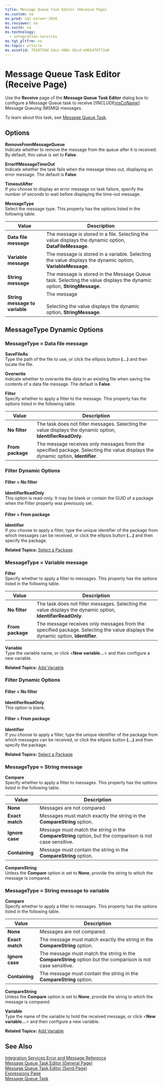 ```yaml
---
title: Message Queue Task Editor (Receive Page)
ms.custom: na
ms.prod: sql-server-2016
ms.reviewer: na
ms.suite: na
ms.technology: 
  - integration-services
ms.tgt_pltfrm: na
ms.topic: article
ms.assetid: 7028756d-1dcc-480c-bbcd-e9654f0772a0
---
```

# Message Queue Task Editor (Receive Page)
  Use the **Receive** page of the **Message Queue Task Editor** dialog box to configure a Message Queue task to receive [!INCLUDE[msCoName](../../Topics/TopicNameContainA/includes/msCoName_md.md)] Message Queuing (MSMQ) messages.  
  
 To learn about this task, see [Message Queue Task](../../Topics/TopicNameNotContainA/Message-Queue-Task.md).  
  
## Options  
 **RemoveFromMessageQueue**  
 Indicate whether to remove the message from the queue after it is received. By default, this value is set to **False**.  
  
 **ErrorIfMessageTimeOut**  
 Indicate whether the task fails when the message times out, displaying an error message. The default is **False**.  
  
 **TimeoutAfter**  
 If you choose to display an error message on task failure, specify the number of seconds to wait before displaying the time-out message.  
  
 **MessageType**  
 Select the message type. This property has the options listed in the following table.  
  
|Value|Description|  
|-----------|-----------------|  
|**Data file message**|The message is stored in a file. Selecting the value displays the dynamic option, **DataFileMessage**.|  
|**Variable message**|The message is stored in a variable. Selecting the value displays the dynamic option, **VariableMessage**.|  
|**String message**|The message is stored in the Message Queue task. Selecting the value displays the dynamic option, **StringMessage**.|  
|**String message to variable**|The message<br /><br /> Selecting the value displays the dynamic option, **StringMessage**.|  
  
## MessageType Dynamic Options  
  
### MessageType = Data file message  
 **SaveFileAs**  
 Type the path of the file to use, or click the ellipsis button **(…)** and then locate the file.  
  
 **Overwrite**  
 Indicate whether to overwrite the data in an existing file when saving the contents of a data file message. The default is **False**.  
  
 **Filter**  
 Specify whether to apply a filter to the message. This property has the options listed in the following table.  
  
|Value|Description|  
|-----------|-----------------|  
|**No filter**|The task does not filter messages. Selecting the value displays the dynamic option, **IdentifierReadOnly**.|  
|**From package**|The message receives only messages from the specified package. Selecting the value displays the dynamic option, **Identifier**.|  
  
### Filter Dynamic Options  
  
#### Filter = No filter  
 **IdentifierReadOnly**  
 This option is read-only. It may be blank or contain the GUID of a package when the Filter property was previously set.  
  
#### Filter = From package  
 **Identifier**  
 If you choose to apply a filter, type the unique identifier of the package from which messages can be received, or click the ellipsis button **(…)** and then specify the package.  
  
 **Related Topics:** [Select a Package](../../Topics/TopicNameContainA/Select-a-Package.md)  
  
### MessageType = Variable message  
 **Filter**  
 Specify whether to apply a filter to messages. This property has the options listed in the following table.  
  
|Value|Description|  
|-----------|-----------------|  
|**No filter**|The task does not filter messages. Selecting the value displays the dynamic option, **IdentifierReadOnly**.|  
|**From package**|The message receives only messages from the specified package. Selecting the value displays the dynamic option, **Identifier**.|  
  
 **Variable**  
 Type the variable name, or click <**New variable…**> and then configure a new variable.  
  
 **Related Topics:** [Add Variable](../../Topics/TopicNameNotContainA/Add-Variable.md)  
  
### Filter Dynamic Options  
  
#### Filter = No filter  
 **IdentifierReadOnly**  
 This option is blank.  
  
#### Filter = From package  
 **Identifier**  
 If you choose to apply a filter, type the unique identifier of the package from which messages can be received, or click the ellipsis button **(…)** and then specify the package.  
  
 **Related Topics:** [Select a Package](../../Topics/TopicNameContainA/Select-a-Package.md)  
  
### MessageType = String message  
 **Compare**  
 Specify whether to apply a filter to messages. This property has the options listed in the following table.  
  
|Value|Description|  
|-----------|-----------------|  
|**None**|Messages are not compared.|  
|**Exact match**|Messages must match exactly the string in the **CompareString** option.|  
|**Ignore case**|Message must match the string in the **CompareString** option, but the comparison is not case sensitive.|  
|**Containing**|Message must contain the string in the **CompareString** option.|  
  
 **CompareString**  
 Unless the **Compare** option is set to **None**, provide the string to which the message is compared.  
  
### MessageType = String message to variable  
 **Compare**  
 Specify whether to apply a filter to messages. This property has the options listed in the following table.  
  
|Value|Description|  
|-----------|-----------------|  
|**None**|Messages are not compared.|  
|**Exact match**|The message must match exactly the string in the **CompareString** option.|  
|**Ignore case**|The message must match the string in the **CompareString** option but the comparison is not case sensitive.|  
|**Containing**|The message must contain the string in the **CompareString** option.|  
  
 **CompareString**  
 Unless the **Compare** option is set to **None**, provide the string to which the message is compared.  
  
 **Variable**  
 Type the name of the variable to hold the received message, or click <**New variable…**> and then configure a new variable.  
  
 **Related Topics:** [Add Variable](../../Topics/TopicNameNotContainA/Add-Variable.md)  
  
## See Also  
 [Integration Services Error and Message Reference](../../Topics/TopicNameNotContainA/Integration-Services-Error-and-Message-Reference.md)   
 [Message Queue Task Editor &#40;General Page&#41;](../../Topics/TopicNameNotContainA/Message-Queue-Task-Editor--General-Page-.md)   
 [Message Queue Task Editor &#40;Send Page&#41;](../../Topics/TopicNameNotContainA/Message-Queue-Task-Editor--Send-Page-.md)   
 [Expressions Page](../../Topics/TopicNameNotContainA/Expressions-Page.md)   
 [Message Queue Task](../../Topics/TopicNameNotContainA/Message-Queue-Task.md)  
  
  